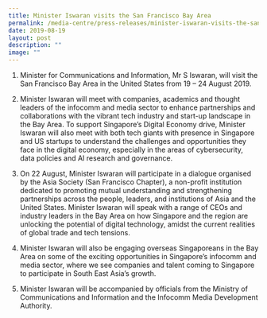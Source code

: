 ```yaml
---
title: Minister Iswaran visits the San Francisco Bay Area
permalink: /media-centre/press-releases/minister-iswaran-visits-the-san-francisco-bay-area/
date: 2019-08-19
layout: post
description: ""
image: ""
---
```

1. Minister for Communications and Information, Mr S Iswaran, will visit the San Francisco Bay Area in the United States from 19 – 24 August 2019.  
  
2. Minister Iswaran will meet with companies, academics and thought leaders of the infocomm and media sector to enhance partnerships and collaborations with the vibrant tech industry and start-up landscape in the Bay Area. To support Singapore’s Digital Economy drive, Minister Iswaran will also meet with both tech giants with presence in Singapore and US startups to understand the challenges and opportunities they face in the digital economy, especially in the areas of cybersecurity, data policies and AI research and governance.   
  
3. On 22 August, Minister Iswaran will participate in a dialogue organised by the Asia Society (San Francisco Chapter), a non-profit institution dedicated to promoting mutual understanding and strengthening partnerships across the people, leaders, and institutions of Asia and the United States. Minister Iswaran will speak with a range of CEOs and industry leaders in the Bay Area on how Singapore and the region are unlocking the potential of digital technology, amidst the current realities of global trade and tech tensions.  
  
4. Minister Iswaran will also be engaging overseas Singaporeans in the Bay Area on some of the exciting opportunities in Singapore’s infocomm and media sector, where we see companies and talent coming to Singapore to participate in South East Asia’s growth.      
  
5. Minister Iswaran will be accompanied by officials from the Ministry of Communications and Information and the Infocomm Media Development Authority.